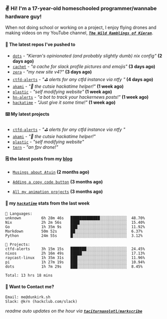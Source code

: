 ### ✌️ Hi! I'm a 17-year-old homeschooled programmer/wannabe hardware guy!

When not doing school or working on a project, I enjoy flying drones and making videos on my YouTube channel, [**_`The Wild Ramblings of Kieran`_**](https://youtube.com/@kieran.rambles).

#### 👷 The latest repos I've pushed to

- [`dots`](https://github.com/taciturnaxolotl/dots) - _"Kieran's opinionated (and probably slightly dumb) nix config"_ **(2 days ago)**
- [`cachet`](https://github.com/taciturnaxolotl/cachet) - _"a cache for slack profile pictures and emojis"_ **(3 days ago)**
- [`zera`](https://github.com/taciturnaxolotl/zera) - _"my new site v4?"_ **(3 days ago)**
- [`ctfd-alerts`](https://github.com/taciturnaxolotl/ctfd-alerts) - _"⛳ alerts for any ctfd instance via ntfy "_ **(4 days ago)**
- [`akami`](https://github.com/taciturnaxolotl/akami) - _"🌷 the cutsie hackatime helper!"_ **(1 week ago)**
- [`plastic`](https://github.com/taciturnaxolotl/plastic) - _"self modifying website"_ **(1 week ago)**
- [`hn-alerts`](https://github.com/taciturnaxolotl/hn-alerts) - _"a bot to track your hackernews posts!"_ **(1 week ago)**
- [`hackatime`](https://github.com/hackclub/hackatime) - _"Just give it some time!"_ **(1 week ago)**

#### ⌨️ My latest projects

- [`ctfd-alerts`](https://github.com/taciturnaxolotl/ctfd-alerts) - _"⛳ alerts for any ctfd instance via ntfy "_
- [`akami`](https://github.com/taciturnaxolotl/akami) - _"🌷 the cutsie hackatime helper!"_
- [`plastic`](https://github.com/taciturnaxolotl/plastic) - _"self modifying website"_
- [`tern`](https://github.com/taciturnaxolotl/tern) - _"an fpv drone!"_

#### 🗒️ the latest posts from my [blog](https://dunkirk.sh)

- [`Musings about Atuin`](https://dunkirk.sh/blog/atuin/) **(2 months ago)**

- [`Adding a copy code button`](https://dunkirk.sh/blog/adding-a-copy-button/) **(3 months ago)**

- [`All my animation projects`](https://dunkirk.sh/blog/my-animations/) **(3 months ago)**



#### 📡 my [_`hackatime`_](https://waka.hackclub.com) stats from the last week

```text
💾 Languages:
unknown         6h 28m 46s   █████████████░░░░░░░░░░░░  48.70%
Nix             2h 2m 56s    ████░░░░░░░░░░░░░░░░░░░░░  15.40%
Go              1h 35m 9s    ███░░░░░░░░░░░░░░░░░░░░░░  11.92%
Markdown        50m 52s      ██░░░░░░░░░░░░░░░░░░░░░░░  6.37%
Python          24m 55s      █░░░░░░░░░░░░░░░░░░░░░░░░  3.12%

💼 Projects:
ctfd-alerts     3h 15m 15s   ███████░░░░░░░░░░░░░░░░░░  24.45%
nixos           2h 16m 49s   █████░░░░░░░░░░░░░░░░░░░░  17.13%
raycast-linux   1h 35m 31s   ███░░░░░░░░░░░░░░░░░░░░░░  11.96%
pi              1h 27m 19s   ███░░░░░░░░░░░░░░░░░░░░░░  10.94%
dots            1h 7m 29s    ███░░░░░░░░░░░░░░░░░░░░░░  8.45%

Total: 13 hrs 18 mins
```

#### 📮 Want to Contact me?

```text
Email: me@dunkirk.sh
Slack: @krn (hackclub.com/slack)
```

_readme auto updates on the hour via [**`taciturnaxolotl/markscribe`**](https://github.com/taciturnaxolotl/markscribe)_
